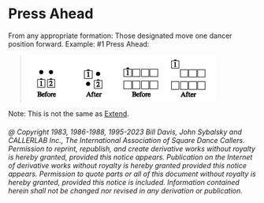 
# Press Ahead

From any appropriate formation: Those designated move
one dancer position forward.  Example: #1 Press Ahead:

> 
> ![alt](press-1.png)![alt](press-2.png)
>

Note: This is not the same as [Extend](../b2/extend.md).

###### @ Copyright 1983, 1986-1988, 1995-2023 Bill Davis, John Sybalsky and CALLERLAB Inc., The International Association of Square Dance Callers. Permission to reprint, republish, and create derivative works without royalty is hereby granted, provided this notice appears. Publication on the Internet of derivative works without royalty is hereby granted provided this notice appears. Permission to quote parts or all of this document without royalty is hereby granted, provided this notice is included. Information contained herein shall not be changed nor revised in any derivation or publication.
